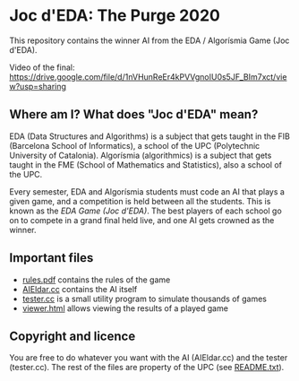 # Joc d'EDA: The Purge 2020

This repository contains the winner AI from the EDA / Algorísmia Game (Joc d'EDA).

Video of the final: https://drive.google.com/file/d/1nVHunReEr4kPVVgnoIU0s5JF_BIm7xct/view?usp=sharing


## Where am I? What does "Joc d'EDA" mean?

EDA (Data Structures and Algorithms) is a subject that gets taught in the FIB (Barcelona School of Informatics), a school of the UPC (Polytechnic University of Catalonia).
Algorísmia (algorithmics) is a subject that gets taught in the FME (School of Mathematics and Statistics), also a school of the UPC.

Every semester, EDA and Algorísmia students must code an AI that plays a given game, and a competition is held between all the students. This is known as the *EDA Game (Joc d'EDA)*.
The best players of each school go on to compete in a grand final held live, and one AI gets crowned as the winner.


## Important files

- [rules.pdf](https://github.com/p-rivero/EDA-ThePurge2020/blob/main/Docs/rules.pdf) contains the rules of the game
- [AIEldar.cc](https://github.com/p-rivero/EDA-ThePurge2020/blob/main/AIEldar.cc) contains the AI itself
- [tester.cc](https://github.com/p-rivero/EDA-ThePurge2020/blob/main/tester.cc) is a small utility program to simulate thousands of games
- [viewer.html](https://github.com/p-rivero/EDA-ThePurge2020/blob/main/Viewer/viewer.html) allows viewing the results of a played game

## Copyright and licence
You are free to do whatever you want with the AI (AIEldar.cc) and the tester (tester.cc). The rest of the files are property of the UPC (see [README.txt](https://github.com/p-rivero/EDA-ThePurge2020/blob/main/README.txt)).
